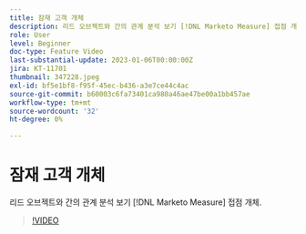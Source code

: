 ```yaml
---
title: 잠재 고객 개체
description: 리드 오브젝트와 간의 관계 분석 보기 [!DNL Marketo Measure] 접점 개체.
role: User
level: Beginner
doc-type: Feature Video
last-substantial-update: 2023-01-06T00:00:00Z
jira: KT-11701
thumbnail: 347228.jpeg
exl-id: bf5e1bf8-f95f-45ec-b436-a3e7ce44c4ac
source-git-commit: b60003c6fa73401ca980a46ae47be00a1bb457ae
workflow-type: tm+mt
source-wordcount: '32'
ht-degree: 0%

---
```


# 잠재 고객 개체

리드 오브젝트와 간의 관계 분석 보기 [!DNL Marketo Measure] 접점 개체.

>[!VIDEO](https://video.tv.adobe.com/v/347228/?quality=12&learn=on)

